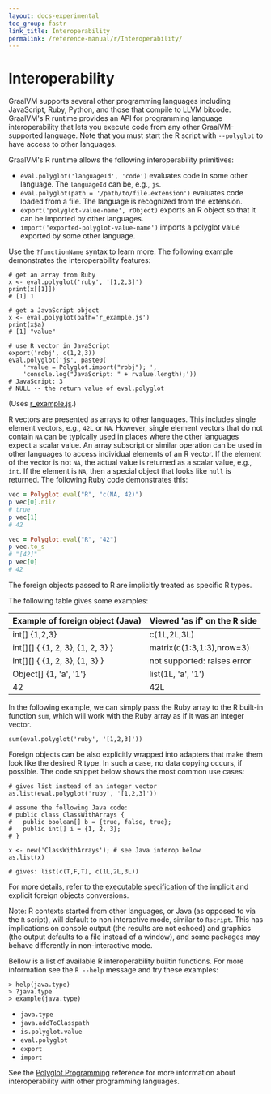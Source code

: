 ```yaml
---
layout: docs-experimental
toc_group: fastr
link_title: Interoperability
permalink: /reference-manual/r/Interoperability/
---
```

# Interoperability

GraalVM supports several other programming languages including JavaScript, Ruby, Python, and those that compile to LLVM bitcode.
GraalVM's R runtime provides an API for programming language interoperability that lets you execute code from any other GraalVM-supported language.
Note that you must start the R script with `--polyglot` to have access to other languages.

GraalVM's R runtime allows the following interoperability primitives:
 - `eval.polyglot('languageId', 'code')` evaluates code in some other language. The `languageId` can be, e.g., `js`.
 - `eval.polyglot(path = '/path/to/file.extension')` evaluates code loaded from a file. The language is recognized from the extension.
 - `export('polyglot-value-name', rObject)` exports an R object so that it can be imported by other languages.
 - `import('exported-polyglot-value-name')` imports a polyglot value exported by some other language.

Use the `?functionName` syntax to learn more. The following example demonstrates the interoperability features:
```shell
# get an array from Ruby
x <- eval.polyglot('ruby', '[1,2,3]')
print(x[[1]])
# [1] 1

# get a JavaScript object
x <- eval.polyglot(path='r_example.js')
print(x$a)
# [1] "value"

# use R vector in JavaScript
export('robj', c(1,2,3))
eval.polyglot('js', paste0(
    'rvalue = Polyglot.import("robj"); ',
    'console.log("JavaScript: " + rvalue.length);'))
# JavaScript: 3
# NULL -- the return value of eval.polyglot
```
(Uses [r_example.js](https://www.graalvm.org/docs/examples/r_example.js).)

R vectors are presented as arrays to other languages.
This includes single element vectors, e.g., `42L` or `NA`.
However, single element vectors that do not contain `NA` can be typically used in places where the other languages expect a scalar value.
An array subscript or similar operation can be used in other languages to access individual elements of an R vector.
If the element of the vector is not `NA`, the actual value is returned as a scalar value, e.g., `int`.
If the element is `NA`, then a special object that looks like `null` is returned.
The following Ruby code demonstrates this:

```ruby
vec = Polyglot.eval("R", "c(NA, 42)")
p vec[0].nil?
# true
p vec[1]
# 42

vec = Polyglot.eval("R", "42")
p vec.to_s
# "[42]"
p vec[0]
# 42
```

<p id='foreign'>The foreign objects passed to R are implicitly treated as specific R types.

The following table gives some examples:</p>

| Example of foreign object (Java) | Viewed 'as if' on the R side |
| -------------------------------- | ---------------------------- |
| int[] {1,2,3}                    | c(1L,2L,3L)                  |
| int[][] { {1, 2, 3}, {1, 2, 3} } | matrix(c(1:3,1:3),nrow=3)    |
| int[][] { {1, 2, 3}, {1, 3} }    | not supported: raises error  |
| Object[] {1, 'a', '1'}           | list(1L, 'a', '1')           |
| 42                               | 42L                          |

In the following example, we can simply pass the Ruby array to the R built-in function `sum`, which will work with the Ruby array as if it was an integer vector.
```shell
sum(eval.polyglot('ruby', '[1,2,3]'))
```

Foreign objects can be also explicitly wrapped into adapters that make them look like the desired R type.
In such a case, no data copying occurs, if possible.
The code snippet below shows the most common use cases:
```shell
# gives list instead of an integer vector
as.list(eval.polyglot('ruby', '[1,2,3]'))

# assume the following Java code:
# public class ClassWithArrays {
#   public boolean[] b = {true, false, true};
#   public int[] i = {1, 2, 3};
# }

x <- new('ClassWithArrays'); # see Java interop below
as.list(x)

# gives: list(c(T,F,T), c(1L,2L,3L))
```

For more details, refer to the [executable specification](https://github.com/oracle/fastr/blob/master/com.oracle.truffle.r.test/src/com/oracle/truffle/r/test/library/fastr/R/interop-array-conversion-test.R#L158) of the implicit and explicit foreign objects conversions.

Note: R contexts started from other languages, or Java (as opposed to via the `R` script), will default to non interactive mode, similar to `Rscript`.
This has implications on console output (the results are not echoed) and graphics (the output defaults to a file instead of a window), and some packages may behave differently in non-interactive mode.

Bellow is a list of available R interoperability builtin functions.
For more information see the `R --help` message and try these examples:
```shell
> help(java.type)
> ?java.type
> example(java.type)
```

* `java.type`
* `java.addToClasspath`
* `is.polyglot.value`
* `eval.polyglot`
* `export`
* `import`

See the [Polyglot Programming](../polyglot-programming.md) reference for more information about interoperability with other programming languages.

